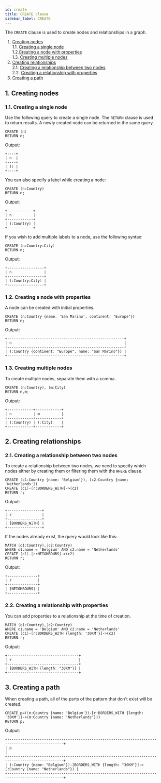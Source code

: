```yaml
---
id: create
title: CREATE clause
sidebar_label: CREATE
---
```


The `CREATE` clause is used to create nodes and relationships in a graph.

1. [Creating nodes](#1-creating-nodes) <br />
    1.1. [Creating a single node](#11-creating-a-single-node)<br />
    1.2.[Creating a node with properties](#12-creating-a-node-with-properties)<br />
    1.3. [Creating multiple nodes](#13-creating-multiple-nodes)<br />
2. [Creating relationships](#2-creating-relationships)<br />
    2.1. [Creating a relationship between two nodes](#21-creating-a-relationship-between-two-nodes)<br />
    2.2. [Creating a relationship with properties](#22-creating-a-relationship-with-properties)<br />
3. [Creating a path](#3-creating-a-path)

## 1. Creating nodes

### 1.1. Creating a single node

Use the following query to create a single node.
The `RETURN` clause is used to return results. A newly created node can be returned in the same query.

```cypher
CREATE (n)
RETURN n;
```

Output:
```nocopy
+----+
| n  |
+----+
| () |
+----+
```

You can also specify a label while creating a node:

```cypher
CREATE (n:Country)
RETURN n;
```

Output:
```nocopy
+------------+
| n          |
+------------+
| (:Country) |
+------------+
```

If you wish to add multiple labels to a node, use the following syntax:

```cypher
CREATE (n:Country:City)
RETURN n;
```

Output:
```nocopy
+-----------------+
| n               |
+-----------------+
| (:Country:City) |
+-----------------+
```

### 1.2. Creating a node with properties

A node can be created with initial properties.

```cypher
CREATE (n:Country {name: 'San Marino', continent: 'Europe'})
RETURN n;
```

Output:
```nocopy
+------------------------------------------------------+
| n                                                    |
+------------------------------------------------------+
| (:Country {continent: "Europe", name: "San Marino"}) |
+------------------------------------------------------+
```

### 1.3. Creating multiple nodes

To create multiple nodes, separate them with a comma.

```cypher
CREATE (n:Country), (m:City)
RETURN n,m;
```

Output:
```nocopy
+------------+------------+
| n          | m          |
+------------+------------+
| (:Country) | (:City)    |
+------------+------------+
```

## 2. Creating relationships

### 2.1. Creating a relationship between two nodes

To create a relationship between two nodes, we need to specify which nodes 
either by creating them or filtering them with the `WHERE` clause.

```cypher
CREATE (c1:Country {name: 'Belgium'}), (c2:Country {name: 'Netherlands'})
CREATE (c1)-[r:BORDERS_WITH]->(c2)
RETURN r;
```

Output:
```nocopy
+----------------+
| r              |
+----------------+
| [BORDERS_WITH] |
+----------------+
```

If the nodes already exist, the query would look like this:

```cypher
MATCH (c1:Country),(c2:Country)
WHERE c1.name = 'Belgium' AND c2.name = 'Netherlands'
CREATE (c1)-[r:NEIGHBOURS]->(c2)
RETURN r;
```

Output:
```nocopy
+--------------+
| r            |
+--------------+
| [NEIGHBOURS] |
+--------------+
```

### 2.2. Creating a relationship with properties

You can add properties to a relationship at the time of creation.

```cypher
MATCH (c1:Country),(c2:Country)
WHERE c1.name = 'Belgium' AND c2.name = 'Netherlands'
CREATE (c1)-[r:BORDERS_WITH {length: '30KM'}]->(c2)
RETURN r;
```

Output:
```nocopy
+---------------------------------+
| r                               |
+---------------------------------+
| [BORDERS_WITH {length: "30KM"}] |
+---------------------------------+
```

## 3. Creating a path

When creating a path, all of the parts of the pattern that don't exist will be created.

```cypher
CREATE p=((n:Country {name: 'Belgium'})-[r:BORDERS_WITH {length: '30KM'}]->(m:Country {name: 'Netherlands'}))
RETURN p;
```

Output:
```nocopy
+------------------------------------------------------------------------------------------------+
| p                                                                                              |
+------------------------------------------------------------------------------------------------+
| (:Country {name: "Belgium"})-[BORDERS_WITH {length: "30KM"}]->(:Country {name: "Netherlands"}) |
+------------------------------------------------------------------------------------------------+
```
